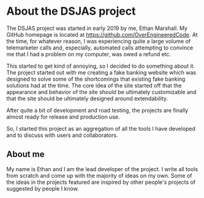 # About the DSJAS project

The DSJAS project was started in early 2019 by me, Ethan Marshall. My GitHub homepage is located at <https://github.com/OverEngineeredCode>. At the time, for whatever reason, I was experiencing quite a large volume of telemarketer calls and, especially, automated calls attempting to convince me that I had a problem on my computer, was owed a refund etc.

This started to get kind of annoying, so I decided to do something about it. The project started out with me creating a fake banking website which was designed to solve some of the shortcomings that existing fake banking solutions had at the time. The core idea of the site started off that the appearance and behavior of the site should be ultimately customizable and that the site should be ultimately designed around extendability.

After quite a bit of development and road testing, the projects are finally almost ready for release and production use.

So, I started this project as an aggregation of all the tools I have developed and to discuss with users and collaborators.

## About me

My name is Ethan and I am the lead developer of the project. I write all tools from scratch and come up with the majority of ideas on my own. Some of the ideas in the projects featured are inspired by other people's projects of suggested by people I know.
